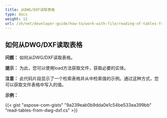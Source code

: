 ```yaml
---
title: 从DWG/DXF读取表格
type: docs
weight: 12
url: /zh/net/developer-guide/how-to/work-with-file/reading-of-tables-from-dwg-dxf/
---
```


## **如何从DWG/DXF读取表格**

**问题：** 如何从DWG/DXF读取表格。

**提示：** 为此，您可以使用load方法获取文件，获取必要的实体。

**注意：** 此代码片段显示了一个检索表格并从中检索值的示例。通过这种方式，您可以获取文件表格中写入的值。

**示例：**

{{< gist "aspose-com-gists" "9a239eab0b9dda0e1c54be533ea399bb" "read-tables-from-dwg-dxf.cs" >}}
